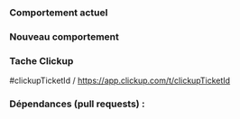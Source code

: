 ### Comportement actuel

### Nouveau comportement

### Tache Clickup

<!-- Pensez à supprimer ce block si aucune tâche clickup n'est liée ! -->

#clickupTicketId / https://app.clickup.com/t/clickupTicketId

### Dépendances (pull requests) :

<!-- Pensez à supprimer ce block si aucune PR n'est liée ! -->

<!-- Si besoin, vous pouvez ajouter du contexte ou des informations supplémentaires -->
<!--
### Contexte

### Autres informations
-->
